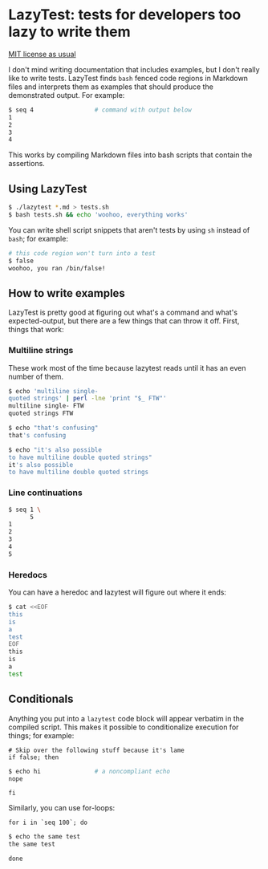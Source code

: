 # LazyTest: tests for developers too lazy to write them
[MIT license as usual](LICENSE)

I don't mind writing documentation that includes examples, but I don't really
like to write tests. LazyTest finds `bash` fenced code regions in Markdown
files and interprets them as examples that should produce the demonstrated
output. For example:

```bash
$ seq 4                 # command with output below
1
2
3
4
```

This works by compiling Markdown files into bash scripts that contain the
assertions.

## Using LazyTest
```sh
$ ./lazytest *.md > tests.sh
$ bash tests.sh && echo 'woohoo, everything works'
```

You can write shell script snippets that aren't tests by using `sh` instead of
`bash`; for example:

```sh
# this code region won't turn into a test
$ false
woohoo, you ran /bin/false!
```

## How to write examples
LazyTest is pretty good at figuring out what's a command and what's
expected-output, but there are a few things that can throw it off. First,
things that work:

### Multiline strings
These work most of the time because lazytest reads until it has an even number
of them.

```bash
$ echo 'multiline single-
quoted strings' | perl -lne 'print "$_ FTW"'
multiline single- FTW
quoted strings FTW
```

```bash
$ echo "that's confusing"
that's confusing
```

```bash
$ echo "it's also possible
to have multiline double quoted strings"
it's also possible
to have multiline double quoted strings
```

### Line continuations
```bash
$ seq 1 \
      5
1
2
3
4
5
```

### Heredocs
You can have a heredoc and lazytest will figure out where it ends:

```bash
$ cat <<EOF
this
is
a
test
EOF
this
is
a
test
```

## Conditionals
Anything you put into a `lazytest` code block will appear verbatim in the
compiled script. This makes it possible to conditionalize execution for things;
for example:

```lazytest
# Skip over the following stuff because it's lame
if false; then
```

```bash
$ echo hi               # a noncompliant echo
nope
```

```lazytest
fi
```

Similarly, you can use for-loops:

```lazytest
for i in `seq 100`; do
```

```bash
$ echo the same test
the same test
```

```lazytest
done
```

